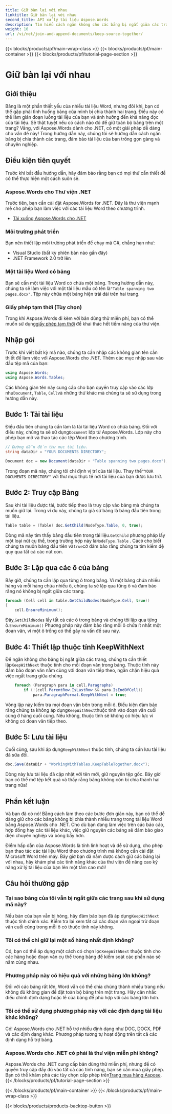 ```yaml
---
title: Giữ bàn lại với nhau
linktitle: Giữ bàn lại với nhau
second_title: API xử lý tài liệu Aspose.Words
description: Tìm hiểu cách ngăn không cho các bảng bị ngắt giữa các trang bằng Aspose.Words cho .NET với hướng dẫn từng bước này. Đảm bảo các tài liệu Word gọn gàng, chuyên nghiệp
weight: 10
url: /vi/net/join-and-append-documents/keep-source-together/
---
```


{{< blocks/products/pf/main-wrap-class >}}
{{< blocks/products/pf/main-container >}}
{{< blocks/products/pf/tutorial-page-section >}}

# Giữ bàn lại với nhau

## Giới thiệu

Bảng là một phần thiết yếu của nhiều tài liệu Word, nhưng đôi khi, bạn có thể gặp phải tình huống bảng của mình bị chia thành hai trang. Điều này có thể làm gián đoạn luồng tài liệu của bạn và ảnh hưởng đến khả năng đọc của tài liệu. Sẽ thật tuyệt nếu có cách nào đó để giữ toàn bộ bảng trên một trang? Vâng, với Aspose.Words dành cho .NET, có một giải pháp dễ dàng cho vấn đề này! Trong hướng dẫn này, chúng tôi sẽ hướng dẫn cách ngăn bảng bị chia thành các trang, đảm bảo tài liệu của bạn trông gọn gàng và chuyên nghiệp.

## Điều kiện tiên quyết

Trước khi bắt đầu hướng dẫn, hãy đảm bảo rằng bạn có mọi thứ cần thiết để có thể thực hiện một cách suôn sẻ.

### Aspose.Words cho Thư viện .NET

Trước tiên, bạn cần cài đặt Aspose.Words for .NET. Đây là thư viện mạnh mẽ cho phép bạn làm việc với các tài liệu Word theo chương trình.

- [Tải xuống Aspose.Words cho .NET](https://releases.aspose.com/words/net/)

### Môi trường phát triển

Bạn nên thiết lập môi trường phát triển để chạy mã C#, chẳng hạn như:

- Visual Studio (bất kỳ phiên bản nào gần đây)
- .NET Framework 2.0 trở lên

### Một tài liệu Word có bảng

 Bạn sẽ cần một tài liệu Word có chứa một bảng. Trong hướng dẫn này, chúng ta sẽ làm việc với một tài liệu mẫu có tên là`"Table spanning two pages.docx"`. Tệp này chứa một bảng hiện trải dài trên hai trang.

### Giấy phép tạm thời (Tùy chọn)

 Trong khi Aspose.Words đi kèm với bản dùng thử miễn phí, bạn có thể muốn sử dụng[giấy phép tạm thời](https://purchase.aspose.com/temporary-license/) để khai thác hết tiềm năng của thư viện.

## Nhập gói

Trước khi viết bất kỳ mã nào, chúng ta cần nhập các không gian tên cần thiết để làm việc với Aspose.Words cho .NET. Thêm các mục nhập sau vào đầu tệp mã của bạn:

```csharp
using Aspose.Words;
using Aspose.Words.Tables;
```

 Các không gian tên này cung cấp cho bạn quyền truy cập vào các lớp như`Document`, `Table`, `Cell`và những thứ khác mà chúng ta sẽ sử dụng trong hướng dẫn này.

## Bước 1: Tải tài liệu

 Điều đầu tiên chúng ta cần làm là tải tài liệu Word có chứa bảng. Đối với điều này, chúng ta sẽ sử dụng`Document` lớp từ Aspose.Words. Lớp này cho phép bạn mở và thao tác các tệp Word theo chương trình.

```csharp
// Đường dẫn đến thư mục tài liệu.
string dataDir = "YOUR DOCUMENTS DIRECTORY";

Document doc = new Document(dataDir + "Table spanning two pages.docx");
```

 Trong đoạn mã này, chúng tôi chỉ định vị trí của tài liệu. Thay thế`"YOUR DOCUMENTS DIRECTORY"` với thư mục thực tế nơi tài liệu của bạn được lưu trữ.

## Bước 2: Truy cập Bảng

Sau khi tài liệu được tải, bước tiếp theo là truy cập vào bảng mà chúng ta muốn giữ lại. Trong ví dụ này, chúng ta giả sử bảng là bảng đầu tiên trong tài liệu.

```csharp
Table table = (Table) doc.GetChild(NodeType.Table, 0, true);
```

 Dòng mã này tìm thấy bảng đầu tiên trong tài liệu.`GetChild` phương pháp lấy một loại nút cụ thể, trong trường hợp này là`NodeType.Table` . Các`0` cho biết chúng ta muốn bảng đầu tiên và`true`cờ đảm bảo rằng chúng ta tìm kiếm đệ quy qua tất cả các nút con.

## Bước 3: Lặp qua các ô của bảng

Bây giờ, chúng ta cần lặp qua từng ô trong bảng. Vì một bảng chứa nhiều hàng và mỗi hàng chứa nhiều ô, chúng ta sẽ lặp qua từng ô và đảm bảo rằng nó không bị ngắt giữa các trang.

```csharp
foreach (Cell cell in table.GetChildNodes(NodeType.Cell, true))
{
    cell.EnsureMinimum();
```

 Đây,`GetChildNodes` lấy tất cả các ô trong bảng và chúng tôi lặp qua từng ô.`EnsureMinimum()` Phương pháp này đảm bảo rằng mỗi ô chứa ít nhất một đoạn văn, vì một ô trống có thể gây ra vấn đề sau này.

## Bước 4: Thiết lập thuộc tính KeepWithNext

 Để ngăn không cho bảng bị ngắt giữa các trang, chúng ta cần thiết lập`KeepWithNext` thuộc tính cho mỗi đoạn văn trong bảng. Thuộc tính này đảm bảo đoạn văn nằm cùng với đoạn văn tiếp theo, ngăn chặn hiệu quả việc ngắt trang giữa chúng.

```csharp
    foreach (Paragraph para in cell.Paragraphs)
        if (!(cell.ParentRow.IsLastRow && para.IsEndOfCell))
            para.ParagraphFormat.KeepWithNext = true;
```

 Vòng lặp này kiểm tra mọi đoạn văn bên trong mỗi ô. Điều kiện đảm bảo rằng chúng ta không áp dụng`KeepWithNext`thuộc tính vào đoạn văn cuối cùng ở hàng cuối cùng. Nếu không, thuộc tính sẽ không có hiệu lực vì không có đoạn văn tiếp theo.

## Bước 5: Lưu tài liệu

 Cuối cùng, sau khi áp dụng`KeepWithNext` thuộc tính, chúng ta cần lưu tài liệu đã sửa đổi.

```csharp
doc.Save(dataDir + "WorkingWithTables.KeepTableTogether.docx");
```

Dòng này lưu tài liệu đã cập nhật với tên mới, giữ nguyên tệp gốc. Bây giờ bạn có thể mở tệp kết quả và thấy rằng bảng không còn bị chia thành hai trang nữa!

## Phần kết luận

Và bạn đã có nó! Bằng cách làm theo các bước đơn giản này, bạn có thể dễ dàng giữ cho các bảng không bị chia thành nhiều trang trong tài liệu Word bằng Aspose.Words cho .NET. Cho dù bạn đang làm việc trên các báo cáo, hợp đồng hay các tài liệu khác, việc giữ nguyên các bảng sẽ đảm bảo giao diện chuyên nghiệp và bóng bẩy hơn.

Điểm hấp dẫn của Aspose.Words là tính linh hoạt và dễ sử dụng, cho phép bạn thao tác các tài liệu Word theo chương trình mà không cần cài đặt Microsoft Word trên máy. Bây giờ bạn đã nắm được cách giữ các bảng lại với nhau, hãy khám phá các tính năng khác của thư viện để nâng cao kỹ năng xử lý tài liệu của bạn lên một tầm cao mới!

## Câu hỏi thường gặp

### Tại sao bảng của tôi vẫn bị ngắt giữa các trang sau khi sử dụng mã này?

 Nếu bàn của bạn vẫn bị hỏng, hãy đảm bảo bạn đã áp dụng`KeepWithNext` thuộc tính chính xác. Kiểm tra lại xem tất cả các đoạn văn ngoại trừ đoạn văn cuối cùng trong mỗi ô có thuộc tính này không.

### Tôi có thể chỉ giữ lại một số hàng nhất định không?

 Có, bạn có thể áp dụng một cách có chọn lọc`KeepWithNext` thuộc tính cho các hàng hoặc đoạn văn cụ thể trong bảng để kiểm soát các phần nào sẽ nằm cùng nhau.

### Phương pháp này có hiệu quả với những bảng lớn không?

Đối với các bảng rất lớn, Word vẫn có thể chia chúng thành nhiều trang nếu không đủ không gian để đặt toàn bộ bảng trên một trang. Hãy cân nhắc điều chỉnh định dạng hoặc lề của bảng để phù hợp với các bảng lớn hơn.

### Tôi có thể sử dụng phương pháp này với các định dạng tài liệu khác không?

Có! Aspose.Words cho .NET hỗ trợ nhiều định dạng như DOC, DOCX, PDF và các định dạng khác. Phương pháp tương tự hoạt động trên tất cả các định dạng hỗ trợ bảng.

### Aspose.Words cho .NET có phải là thư viện miễn phí không?

 Aspose.Words cho .NET cung cấp bản dùng thử miễn phí, nhưng để có quyền truy cập đầy đủ vào tất cả các tính năng, bạn sẽ cần mua giấy phép. Bạn có thể khám phá các tùy chọn cấp phép trên[Trang mua hàng Aspose](https://purchase.aspose.com/buy).
{{< /blocks/products/pf/tutorial-page-section >}}

{{< /blocks/products/pf/main-container >}}
{{< /blocks/products/pf/main-wrap-class >}}

{{< blocks/products/products-backtop-button >}}
